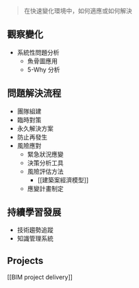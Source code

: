 

>在快速變化環境中，如何適應或如何解決


## 觀察變化
- 系統性問題分析
  - 魚骨圖應用
  - 5-Why 分析

## 問題解決流程
- 團隊組建
- 臨時對策
- 永久解決方案
- 防止再發生
- 風險應對
	- 緊急狀況應變
	- 決策分析工具
	- 風險評估方法
		- [[建築案經濟模型]]
	- 應變計畫制定

## 持續學習發展
- 技術趨勢追蹤
- 知識管理系統


## Projects
[[BIM project delivery]]
